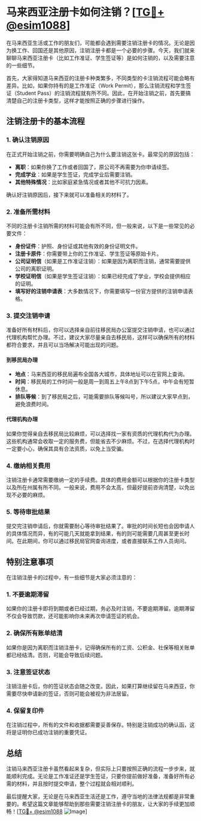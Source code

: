 # 马来西亚注册卡如何注销？[[TG💪+ @esim1088](https://t.me/s/esim1088)]

在马来西亚生活或工作的朋友们，可能都会遇到需要注销注册卡的情况。无论是因为换工作、回国还是其他原因，注销注册卡都是一个必要的步骤。今天，我们就来聊聊马来西亚注册卡（比如工作准证、学生签证等）是如何注销的，以及需要注意的一些细节。

首先，大家得知道马来西亚的注册卡种类繁多，不同类型的卡注销流程可能会略有差异。比如，如果你持有的是工作准证（Work Permit），那么注销流程和学生签证（Student Pass）的注销流程就有所不同。因此，在开始注销之前，首先要搞清楚自己的注册卡类型，这样才能按照正确的步骤进行操作。

## 注销注册卡的基本流程

### 1. 确认注销原因
在正式开始注销之前，你需要明确自己为什么要注销这张卡。最常见的原因包括：
- **离职**：如果你换了工作或者回国了，原公司不再需要为你申请续签。
- **完成学业**：如果是学生签证，完成学业后需要注销。
- **其他特殊情况**：比如家庭紧急情况或者其他不可抗力因素。

确认好注销原因后，接下来就可以准备相关的材料了。

### 2. 准备所需材料
不同的注册卡注销所需的材料可能会有所不同，但一般来说，以下是一些常见的必要文件：
- **身份证件**：护照、身份证或其他有效的身份证明文件。
- **注册卡原件**：你需要带上你的工作准证、学生签证等原始卡片。
- **公司证明信**（如果是工作准证注销）：如果是因为离职而注销，通常需要提供公司的离职证明。
- **学校证明信**（如果是学生签证注销）：如果已经完成了学业，学校会提供相应的证明。
- **填写好的注销申请表**：大多数情况下，你需要填写一份官方提供的注销申请表格。

### 3. 提交注销申请
准备好所有材料后，你可以选择亲自前往移民局办公室提交注销申请，也可以通过代理机构帮忙办理。不过，建议大家尽量亲自去移民局，这样可以确保所有的材料都符合要求，并且可以当场解决可能出现的问题。

#### 到移民局办理
- **地点**：马来西亚的移民局遍布全国各大城市，具体地址可以在官网上查询。
- **时间**：移民局的工作时间一般是周一到周五上午8点到下午5点，中午会有短暂休息。
- **排队等候**：到了移民局之后，可能需要排队等候叫号，所以建议大家早点到，避免浪费时间。

#### 代理机构办理
如果你觉得亲自去移民局比较麻烦，可以选择找一家有资质的代理机构代为办理。这些机构通常会收取一定的服务费，但能省去不少麻烦。不过，在选择代理机构时一定要小心，确保其具有合法资质，以免上当受骗。

### 4. 缴纳相关费用
注销注册卡通常需要缴纳一定的手续费。具体的费用金额可以根据你的注册卡类型以及所在州属有所不同。一般来说，费用不会太高，但最好提前咨询清楚，以免出现不必要的麻烦。

### 5. 等待审批结果
提交完注销申请后，你就需要耐心等待审批结果了。审批的时间长短也会因申请人的具体情况而异，有的可能几天就能拿到结果，有的则可能需要几周甚至更长时间。在此期间，你可以通过移民局官网查询进度，或者直接联系工作人员询问。

## 特别注意事项

在注销注册卡的过程中，有一些细节是大家必须注意的：

### 1. 不要逾期滞留
如果你的注册卡即将到期或者已经过期，务必及时注销，不要逾期滞留。逾期滞留不仅会导致罚款，还可能影响你未来再次申请签证的机会。

### 2. 确保所有账单结清
如果你是因为离职而注销注册卡，记得确保所有的工资、公积金、社保等相关账单都已经结清。否则，可能会导致后续问题。

### 3. 注意签证状态
注销注册卡后，你的签证状态会随之改变。因此，如果打算继续留在马来西亚，你需要尽快申请新的签证，否则可能会被视为非法居留。

### 4. 保留复印件
在注销过程中，所有的文件和收据都需要妥善保存。特别是注销成功的确认函，这将是证明你已成功注销的重要凭证。

## 总结

注销马来西亚注册卡虽然看起来复杂，但实际上只要按照正确的流程一步步来，就能顺利完成。无论是工作准证还是学生签证，只要你提前做好准备，准备好所有必需的材料，并且按时提交申请，整个过程就会相对顺利。

最后提醒大家，无论是在马来西亚生活还是工作，遵守当地的法律法规都是非常重要的。希望这篇文章能够帮助到那些需要注销注册卡的朋友，让大家的手续更加顺畅！[[TG💪+ @esim1088](https://t.me/s/esim1088) ![Image](https://i.postimg.cc/4NQfJmqS/Snipaste-2025-05-13-00-14-12.png)]